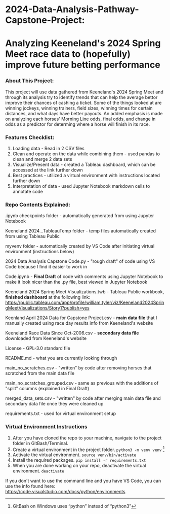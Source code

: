 # 2024-Data-Analysis-Pathway-Capstone-Project:
# Analyzing Keeneland's 2024 Spring Meet race data to (hopefully) improve future betting performance

### About This Project:

This project will use data gathered from Keeneland's 2024 Spring Meet and through its analysis try to identify
trends that can help the average bettor improve their chances of cashing a ticket. Some of the things looked at are
winning jockeys, winning trainers, field sizes, winning times for certain distances, and what days have better payouts.
An added emphasis is made on analyzing each horses' Morning Line odds, final odds, and change in odds as a predictor
for determing where a horse will finish in its race.

### Features Checklist:

1. Loading data - Read in 2 CSV files
2. Clean and operate on the data while combining them - used pandas to clean and merge 2 data sets
3. Visualize/Present data - created a Tableau dashboard, which can be accessed at the link further down
4. Best practices - utilized a virtual environment with instructions located further down
5. Interpretation of data - used Jupyter Notebook markdown cells to annotate code

### Repo Contents Explained:

.ipynb checkpoints folder - automatically generated from using Jupyter Notebook

Keeneland 2024...TableauTemp folder - temp files automatically created from using Tableau Public

myvenv folder - automatically created by VS Code after initiating virtual environment (instructions below)

2024 Data Analysis Capstone Code.py - "rough draft" of code using VS Code because I find it easier to work in

Code.ipynb - **Final Draft** of code with comments using Jupyter Notebook to make it look nicer than the .py file,
            best viewed in Jupyter Notebook

Keeneland 2024 Spring Meet Visualizations.twb - Tableau Public workbook, **finished dashboard** at the following link:
    https://public.tableau.com/app/profile/william.tyler/viz/Keeneland2024SpringMeetVisualizations/Story1?publish=yes
    
Keenland April 2024 Data for Capstone Project.csv - **main data file** that I manually created using race day results
    info from Keeneland's website
    
Keeneland Race Data Since Oct-2006.csv - **secondary data file** downloaded from Keeneland's website

License - GPL-3.0 standard file

README.md - what you are currently looking through

main_no_scratches.csv - "written" by code after removing horses that scratched from the main data file

main_no_scratches_grouped.csv - same as previous with the additions of "split" columns (explained in Final Draft)

merged_data_sets.csv - "written" by code after merging main data file and secondary data file once they were cleaned up

requirements.txt - used for virtual environment setup

### Virtual Environment Instructions

1. After you have cloned the repo to your machine, navigate to the project 
folder in GitBash/Terminal.
2. Create a virtual environment in the project folder. `python3 -m venv venv` [^1]
3. Activate the virtual environment. `source venv/bin/activate`
4. Install the required packages. `pip install -r requirements.txt`
5. When you are done working on your repo, deactivate the virtual environment. 
`deactivate`

[^1]: GitBash on Windows uses “python” instead of “python3”

If you don't want to use the command line and you have VS Code, you can use the info found here:
https://code.visualstudio.com/docs/python/environments

